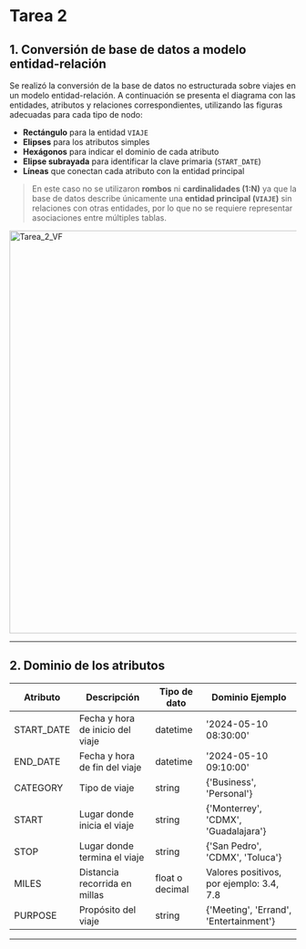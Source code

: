 # Tarea 2

## 1. Conversión de base de datos a modelo entidad-relación

Se realizó la conversión de la base de datos no estructurada sobre viajes en un modelo entidad-relación. A continuación se presenta el diagrama con las entidades, atributos y relaciones correspondientes, utilizando las figuras adecuadas para cada tipo de nodo:

- **Rectángulo** para la entidad `VIAJE`
- **Elipses** para los atributos simples
- **Hexágonos** para indicar el dominio de cada atributo
- **Elipse subrayada** para identificar la clave primaria (`START_DATE`)
- **Líneas** que conectan cada atributo con la entidad principal

> En este caso no se utilizaron **rombos** ni **cardinalidades (1:N)** ya que la base de datos describe únicamente una **entidad principal (`VIAJE`)** sin relaciones con otras entidades, por lo que no se requiere representar asociaciones entre múltiples tablas.

<img width="707" alt="Tarea_2_VF" src="https://github.com/user-attachments/assets/19c7aac2-b597-4952-a4c3-c61c699deef4" />


---

## 2. Dominio de los atributos

| Atributo     | Descripción                           | Tipo de dato         | Dominio Ejemplo                           |
|--------------|---------------------------------------|-----------------------|-------------------------------------------|
| START_DATE   | Fecha y hora de inicio del viaje      | datetime              | '2024-05-10 08:30:00'                     |
| END_DATE     | Fecha y hora de fin del viaje         | datetime              | '2024-05-10 09:10:00'                     |
| CATEGORY     | Tipo de viaje                         | string                | {'Business', 'Personal'}                  |
| START        | Lugar donde inicia el viaje           | string                | {'Monterrey', 'CDMX', 'Guadalajara'}     |
| STOP         | Lugar donde termina el viaje          | string                | {'San Pedro', 'CDMX', 'Toluca'}          |
| MILES        | Distancia recorrida en millas         | float o decimal       | Valores positivos, por ejemplo: 3.4, 7.8  |
| PURPOSE      | Propósito del viaje                   | string                | {'Meeting', 'Errand', 'Entertainment'}   |

---
